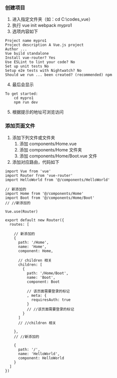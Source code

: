 ### 创建项目
1. 进入指定文件夹（如：cd C:\codes_vue）
2. 执行 vue init webpack mypro1
3. 选项内容如下
```
Project name mypro1
Project description A Vue.js project
Author ...
Vue build standalone
Install vue-router? Yes
Use ESLint to lint your code? No
Set up unit tests No
Setup e2e tests with Nightwatch? No
Should we run ... been created? (recommended) npm
```
4. 最后会显示
```
To get started:
	cd mypro1
	npm run dev
```
5. 根据提示的地址可浏览访问
### 添加页面文件
1. 添加下列文件或文件夹
	1. 添加 components/Home.vue
	2. 添加 components/Home 文件夹
	3. 添加 components/Home/Boot.vue 文件
2. 添加对应路由，代码如下
```
import Vue from 'vue'
import Router from 'vue-router'
import HelloWorld from '@/components/HelloWorld'

// 新添加的
import Home from '@/components/Home'
import Boot from '@/components/Home/Boot'
// //新添加的

Vue.use(Router)

export default new Router({
  routes: [

    // 新添加的
    {
      path: '/Home',
      name: 'Home',
      component: Home,

      // children 相关
      children: [
        {
          path: '/Home/Boot',
          name: 'Boot',
          component: Boot

          // 该页面需要登录的标记
          , meta: {
            requiresAuth: true
          }
          // //该页面需要登录的标记
        }
      ]
      // //children 相关

    },
    // //新添加的

    {
      path: '/',
      name: 'HelloWorld',
      component: HelloWorld
    }
  ]
})

```
